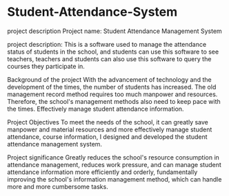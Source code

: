 # Student-Attendance-System

project description
Project name: Student Attendance Management System

project description: This is a software used to manage the attendance status of students in the school, and students can use this software to see teachers, teachers and students can also use this software to query the courses they participate in.

Background of the project
With the advancement of technology and the development of the times, the number of students has increased. The old management record method requires too much manpower and resources. Therefore, the school's management methods also need to keep pace with the times. Effectively manage student attendance information.

Project Objectives
To meet the needs of the school, it can greatly save manpower and material resources and more effectively manage student attendance, course information, I designed and developed the student attendance management system.

Project significance
Greatly reduces the school's resource consumption in attendance management, reduces work pressure, and can manage student attendance information more efficiently and orderly, fundamentally improving the school's information management method, which can handle more and more cumbersome tasks.
